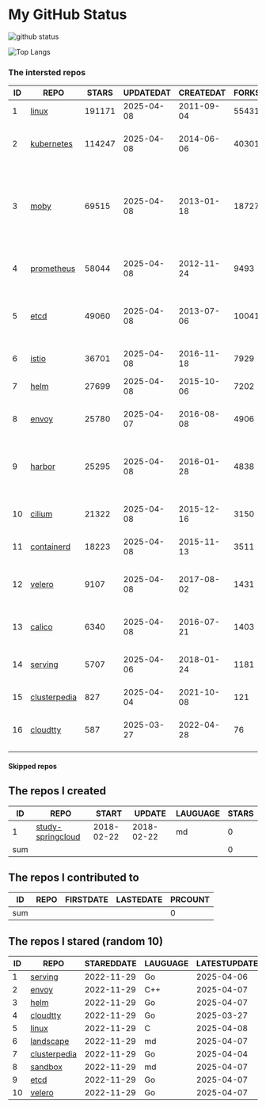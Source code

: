 # My GitHub Status

<img src="https://github-readme-stats-1.yihong0618.vercel.app/api?username=daoqingniu&show_icons=true&&&hide_title=true&count_private=true" alt="github status" />

![Top Langs](https://github-readme-stats-1.yihong0618.vercel.app/api/top-langs/?username=daoqingniu&layout=compact)

<!--START_SECTION:github_repos-->
### The intersted repos
| ID |                              REPO                               | STARS  | UPDATEDAT  | CREATEDAT  | FORKSCOUNT |                                                DESCRIPTIONS                                                |
|----|-----------------------------------------------------------------|--------|------------|------------|------------|------------------------------------------------------------------------------------------------------------|
|  1 | [linux](https://github.com/torvalds/linux)                      | 191171 | 2025-04-08 | 2011-09-04 |      55431 | Linux kernel source tree                                                                                   |
|  2 | [kubernetes](https://github.com/kubernetes/kubernetes)          | 114247 | 2025-04-08 | 2014-06-06 |      40301 | Production-Grade Container Scheduling and Management                                                       |
|  3 | [moby](https://github.com/moby/moby)                            |  69515 | 2025-04-08 | 2013-01-18 |      18727 | The Moby Project - a collaborative project for the container ecosystem to assemble container-based systems |
|  4 | [prometheus](https://github.com/prometheus/prometheus)          |  58044 | 2025-04-08 | 2012-11-24 |       9493 | The Prometheus monitoring system and time series database.                                                 |
|  5 | [etcd](https://github.com/etcd-io/etcd)                         |  49060 | 2025-04-08 | 2013-07-06 |      10041 | Distributed reliable key-value store for the most critical data of a distributed system                    |
|  6 | [istio](https://github.com/istio/istio)                         |  36701 | 2025-04-08 | 2016-11-18 |       7929 | Connect, secure, control, and observe services.                                                            |
|  7 | [helm](https://github.com/helm/helm)                            |  27699 | 2025-04-08 | 2015-10-06 |       7202 | The Kubernetes Package Manager                                                                             |
|  8 | [envoy](https://github.com/envoyproxy/envoy)                    |  25780 | 2025-04-07 | 2016-08-08 |       4906 | Cloud-native high-performance edge/middle/service proxy                                                    |
|  9 | [harbor](https://github.com/goharbor/harbor)                    |  25295 | 2025-04-08 | 2016-01-28 |       4838 | An open source trusted cloud native registry project that stores, signs, and scans content.                |
| 10 | [cilium](https://github.com/cilium/cilium)                      |  21322 | 2025-04-08 | 2015-12-16 |       3150 | eBPF-based Networking, Security, and Observability                                                         |
| 11 | [containerd](https://github.com/containerd/containerd)          |  18223 | 2025-04-08 | 2015-11-13 |       3511 | An open and reliable container runtime                                                                     |
| 12 | [velero](https://github.com/vmware-tanzu/velero)                |   9107 | 2025-04-08 | 2017-08-02 |       1431 | Backup and migrate Kubernetes applications and their persistent volumes                                    |
| 13 | [calico](https://github.com/projectcalico/calico)               |   6340 | 2025-04-08 | 2016-07-21 |       1403 | Cloud native networking and network security                                                               |
| 14 | [serving](https://github.com/knative/serving)                   |   5707 | 2025-04-06 | 2018-01-24 |       1181 | Kubernetes-based, scale-to-zero, request-driven compute                                                    |
| 15 | [clusterpedia](https://github.com/clusterpedia-io/clusterpedia) |    827 | 2025-04-04 | 2021-10-08 |        121 | The Encyclopedia of Kubernetes clusters                                                                    |
| 16 | [cloudtty](https://github.com/cloudtty/cloudtty)                |    587 | 2025-03-27 | 2022-04-28 |         76 | A Friendly Kubernetes CloudShell (Web Terminal) !                                                          |



#### Skipped repos
<!--END_SECTION:github_repos-->

<!--START_SECTION:my_github-->
## The repos I created
| ID  |                                 REPO                                 |   START    |   UPDATE   | LAUGUAGE | STARS |
|-----|----------------------------------------------------------------------|------------|------------|----------|-------|
|   1 | [study-springcloud](https://github.com/daoqingniu/study-springcloud) | 2018-02-22 | 2018-02-22 | md       |     0 |
| sum |                                                                      |            |            |          |     0 |

## The repos I contributed to
| ID  | REPO | FIRSTDATE | LASTEDATE | PRCOUNT |
|-----|------|-----------|-----------|---------|
| sum |      |           |           |       0 |

## The repos I stared (random 10)
| ID |                              REPO                               | STAREDDATE | LAUGUAGE | LATESTUPDATE |
|----|-----------------------------------------------------------------|------------|----------|--------------|
|  1 | [serving](https://github.com/knative/serving)                   | 2022-11-29 | Go       | 2025-04-06   |
|  2 | [envoy](https://github.com/envoyproxy/envoy)                    | 2022-11-29 | C++      | 2025-04-07   |
|  3 | [helm](https://github.com/helm/helm)                            | 2022-11-29 | Go       | 2025-04-07   |
|  4 | [cloudtty](https://github.com/cloudtty/cloudtty)                | 2022-11-29 | Go       | 2025-03-27   |
|  5 | [linux](https://github.com/torvalds/linux)                      | 2022-11-29 | C        | 2025-04-08   |
|  6 | [landscape](https://github.com/cncf/landscape)                  | 2022-11-29 | md       | 2025-04-07   |
|  7 | [clusterpedia](https://github.com/clusterpedia-io/clusterpedia) | 2022-11-29 | Go       | 2025-04-04   |
|  8 | [sandbox](https://github.com/cncf/sandbox)                      | 2022-11-29 | md       | 2025-04-07   |
|  9 | [etcd](https://github.com/etcd-io/etcd)                         | 2022-11-29 | Go       | 2025-04-07   |
| 10 | [velero](https://github.com/vmware-tanzu/velero)                | 2022-11-29 | Go       | 2025-04-07   |

<!--END_SECTION:my_github-->
